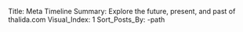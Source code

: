 Title: Meta Timeline
Summary: Explore the future, present, and past of thalida.com
Visual_Index: 1
Sort_Posts_By: -path
